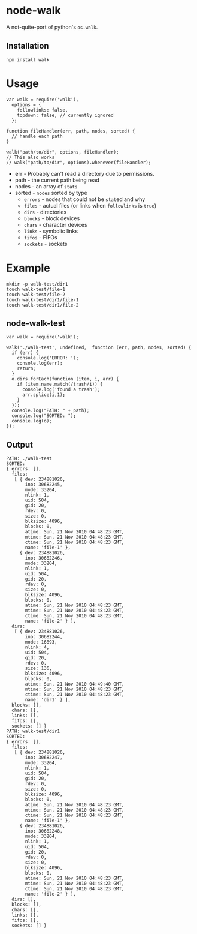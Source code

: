 node-walk
====

A not-quite-port of python's `os.walk`.

Installation
----

    npm install walk

Usage
====

    var walk = require('walk'),
      options = {
        followlinks: false,
        topdown: false, // currently ignored
      };

    function fileHandler(err, path, nodes, sorted) {
      // handle each path  
    }

    walk("path/to/dir", options, fileHandler);
    // This also works
    // walk("path/to/dir", options).whenever(fileHandler);

  * err - Probably can't read a directory due to permissions.
  * path - the current path being read
  * nodes - an array of `stats`
  * sorted - `nodes` sorted by type
    * `errors` - nodes that could not be `stat`ed and why
    * `files` - actual files (or links when `followlinks` is `true`)
    * `dirs` - directories
    * `blocks` - block devices
    * `chars` - character devices
    * `links` - symbolic links
    * `fifos` - FIFOs
    * `sockets` - sockets

Example
====

    mkdir -p walk-test/dir1
    touch walk-test/file-1
    touch walk-test/file-2
    touch walk-test/dir1/file-1
    touch walk-test/dir1/file-2

node-walk-test
----

    var walk = require('walk');

    walk('./walk-test', undefined,  function (err, path, nodes, sorted) {
      if (err) {
        console.log('ERROR: ');
        console.log(err);
        return;
      }
      o.dirs.forEach(function (item, i, arr) {
        if (item.name.match(/trash/i)) {
          console.log('found a trash');
          arr.splice(i,1);
        }
      });
      console.log("PATH: " + path);
      console.log("SORTED: ");
      console.log(o);
    });


Output
----

    PATH: ./walk-test
    SORTED: 
    { errors: [],
      files: 
       [ { dev: 234881026,
           ino: 30682245,
           mode: 33204,
           nlink: 1,
           uid: 504,
           gid: 20,
           rdev: 0,
           size: 0,
           blksize: 4096,
           blocks: 0,
           atime: Sun, 21 Nov 2010 04:48:23 GMT,
           mtime: Sun, 21 Nov 2010 04:48:23 GMT,
           ctime: Sun, 21 Nov 2010 04:48:23 GMT,
           name: 'file-1' },
         { dev: 234881026,
           ino: 30682246,
           mode: 33204,
           nlink: 1,
           uid: 504,
           gid: 20,
           rdev: 0,
           size: 0,
           blksize: 4096,
           blocks: 0,
           atime: Sun, 21 Nov 2010 04:48:23 GMT,
           mtime: Sun, 21 Nov 2010 04:48:23 GMT,
           ctime: Sun, 21 Nov 2010 04:48:23 GMT,
           name: 'file-2' } ],
      dirs: 
       [ { dev: 234881026,
           ino: 30682244,
           mode: 16893,
           nlink: 4,
           uid: 504,
           gid: 20,
           rdev: 0,
           size: 136,
           blksize: 4096,
           blocks: 0,
           atime: Sun, 21 Nov 2010 04:49:40 GMT,
           mtime: Sun, 21 Nov 2010 04:48:23 GMT,
           ctime: Sun, 21 Nov 2010 04:48:23 GMT,
           name: 'dir1' } ],
      blocks: [],
      chars: [],
      links: [],
      fifos: [],
      sockets: [] }
    PATH: walk-test/dir1
    SORTED: 
    { errors: [],
      files: 
       [ { dev: 234881026,
           ino: 30682247,
           mode: 33204,
           nlink: 1,
           uid: 504,
           gid: 20,
           rdev: 0,
           size: 0,
           blksize: 4096,
           blocks: 0,
           atime: Sun, 21 Nov 2010 04:48:23 GMT,
           mtime: Sun, 21 Nov 2010 04:48:23 GMT,
           ctime: Sun, 21 Nov 2010 04:48:23 GMT,
           name: 'file-1' },
         { dev: 234881026,
           ino: 30682248,
           mode: 33204,
           nlink: 1,
           uid: 504,
           gid: 20,
           rdev: 0,
           size: 0,
           blksize: 4096,
           blocks: 0,
           atime: Sun, 21 Nov 2010 04:48:23 GMT,
           mtime: Sun, 21 Nov 2010 04:48:23 GMT,
           ctime: Sun, 21 Nov 2010 04:48:23 GMT,
           name: 'file-2' } ],
      dirs: [],
      blocks: [],
      chars: [],
      links: [],
      fifos: [],
      sockets: [] }
